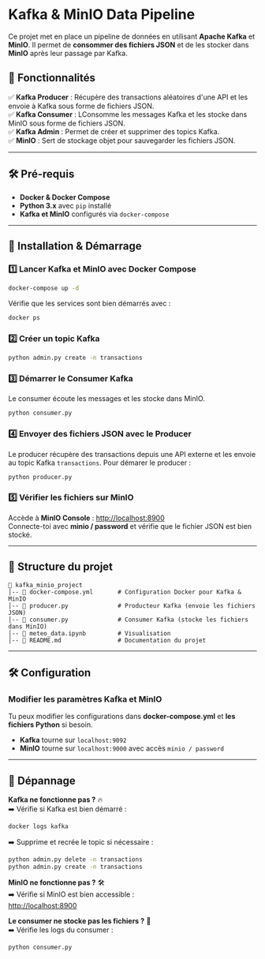 # Kafka & MinIO Data Pipeline

Ce projet met en place un pipeline de données en utilisant **Apache Kafka** et **MinIO**. Il permet de **consommer des fichiers JSON** et de les stocker dans **MinIO** après leur passage par Kafka.

## 📌 Fonctionnalités

✅ **Kafka Producer** : Récupère des transactions aléatoires d'une API et les envoie à Kafka sous forme de fichiers JSON.\
✅ **Kafka Consumer** : LConsomme les messages Kafka et les stocke dans MinIO sous forme de fichiers JSON.\
✅ **Kafka Admin** : Permet de créer et supprimer des topics Kafka.\
✅ **MinIO** : Sert de stockage objet pour sauvegarder les fichiers JSON.

---

## 🛠️ Pré-requis

- **Docker & Docker Compose**
- **Python 3.x** avec `pip` installé
- **Kafka et MinIO** configurés via `docker-compose`

---

## 🚀 Installation & Démarrage

### 1️⃣ Lancer Kafka et MinIO avec Docker Compose

```sh
docker-compose up -d
```

Vérifie que les services sont bien démarrés avec :

```sh
docker ps
```

### 2️⃣ Créer un topic Kafka

```sh
python admin.py create -n transactions
```

### 3️⃣ Démarrer le Consumer Kafka

Le consumer écoute les messages et les stocke dans MinIO.

```sh
python consumer.py
```

### 4️⃣ Envoyer des fichiers JSON avec le Producer

Le producer récupère des transactions depuis une API externe et les envoie au topic Kafka `transactions`. Pour démarer le producer :

```sh
python producer.py
```

### 5️⃣ Vérifier les fichiers sur MinIO

Accède à **MinIO Console** : [http://localhost:8900](http://localhost:8900)\
Connecte-toi avec **minio / password** et vérifie que le fichier JSON est bien stocké.

---

## 📂 Structure du projet

```
📁 kafka_minio_project
│-- 📜 docker-compose.yml       # Configuration Docker pour Kafka & MinIO
│-- 📜 producer.py              # Producteur Kafka (envoie les fichiers JSON)
│-- 📜 consumer.py              # Consumer Kafka (stocke les fichiers dans MinIO)
│-- 📜 meteo_data.ipynb         # Visualisation
│-- 📜 README.md                # Documentation du projet
```

---

## 🛠️ Configuration

### Modifier les paramètres Kafka et MinIO

Tu peux modifier les configurations dans **docker-compose.yml** et **les fichiers Python** si besoin.

- **Kafka** tourne sur `localhost:9092`
- **MinIO** tourne sur `localhost:9000` avec accès `minio / password`

---

## 🐛 Dépannage

**Kafka ne fonctionne pas ?** 🔥\
➡️ Vérifie si Kafka est bien démarré :

```sh
docker logs kafka
```

➡️ Supprime et recrée le topic si nécessaire :

```sh
python admin.py delete -n transactions
python admin.py create -n transactions
```

**MinIO ne fonctionne pas ?** 🛠️\
➡️ Vérifie si MinIO est bien accessible :\
[http://localhost:8900](http://localhost:8900)

**Le consumer ne stocke pas les fichiers ?** 🤔\
➡️ Vérifie les logs du consumer :

```sh
python consumer.py
```
